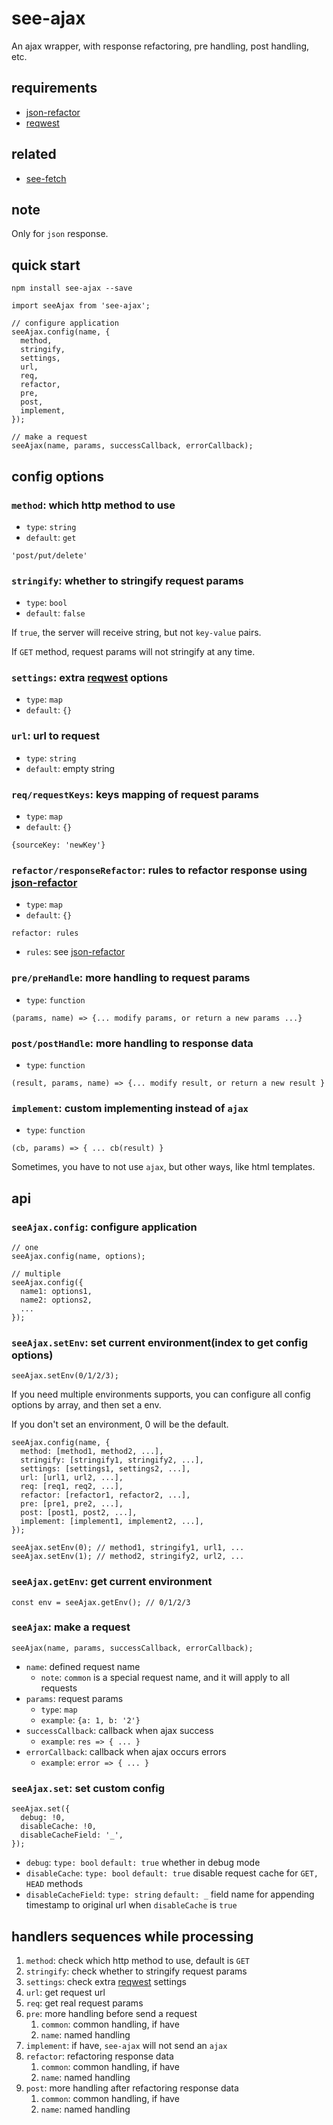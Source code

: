 # see-ajax

An ajax wrapper, with response refactoring, pre handling, post handling, etc.

## requirements

- [json-refactor](https://github.com/senntyou/json-refactor)
- [reqwest](https://github.com/ded/reqwest)

## related

- [see-fetch](https://github.com/senntyou/see-fetch)

## note

Only for `json` response.

## quick start

```
npm install see-ajax --save
```

```
import seeAjax from 'see-ajax';

// configure application
seeAjax.config(name, {
  method,
  stringify,
  settings,
  url,
  req,
  refactor,
  pre,
  post,
  implement,
});

// make a request
seeAjax(name, params, successCallback, errorCallback);
```

## config options

### `method`: which http method to use

- `type`: `string`
- `default`: `get`

```
'post/put/delete'
```

### `stringify`: whether to stringify request params

- `type`: `bool`
- `default`: `false`

If `true`, the server will receive string, but not `key-value` pairs.

If `GET` method, request params will not stringify at any time.

### `settings`: extra [reqwest](https://github.com/ded/reqwest#options) options

- `type`: `map`
- `default`: `{}`

### `url`: url to request

- `type`: `string`
- `default`: empty string

### `req/requestKeys`: keys mapping of request params

- `type`: `map`
- `default`: `{}`

```
{sourceKey: 'newKey'}
```

### `refactor/responseRefactor`: rules to refactor response using [json-refactor](https://github.com/senntyou/json-refactor)

- `type`: `map`
- `default`: `{}`

```
refactor: rules
```

- `rules`: see [json-refactor](https://github.com/senntyou/json-refactor)

### `pre/preHandle`: more handling to request params

- `type`: `function`

```
(params, name) => {... modify params, or return a new params ...}
```

### `post/postHandle`: more handling to response data

- `type`: `function`

```
(result, params, name) => {... modify result, or return a new result }
```

### `implement`: custom implementing instead of `ajax`

- `type`: `function`

```
(cb, params) => { ... cb(result) }
```

Sometimes, you have to not use `ajax`, but other ways, like html templates.

## api

### `seeAjax.config`: configure application

```
// one
seeAjax.config(name, options);

// multiple
seeAjax.config({
  name1: options1,
  name2: options2,
  ...
});
```

### `seeAjax.setEnv`: set current environment(index to get config options)

```
seeAjax.setEnv(0/1/2/3);
```

If you need multiple environments supports, you can configure all config options by array, and then set a env.

If you don't set an environment, 0 will be the default.

```
seeAjax.config(name, {
  method: [method1, method2, ...],
  stringify: [stringify1, stringify2, ...],
  settings: [settings1, settings2, ...],
  url: [url1, url2, ...],
  req: [req1, req2, ...],
  refactor: [refactor1, refactor2, ...],
  pre: [pre1, pre2, ...],
  post: [post1, post2, ...],
  implement: [implement1, implement2, ...],
});

seeAjax.setEnv(0); // method1, stringify1, url1, ...
seeAjax.setEnv(1); // method2, stringify2, url2, ...
```

### `seeAjax.getEnv`: get current environment

```
const env = seeAjax.getEnv(); // 0/1/2/3
```

### `seeAjax`: make a request

```
seeAjax(name, params, successCallback, errorCallback);
```

- `name`: defined request name
  - `note`: `common` is a special request name, and it will apply to all requests
- `params`: request params
  - `type`: `map`
  - `example`: `{a: 1, b: '2'}`
- `successCallback`: callback when ajax success
  - `example`: `res => { ... }`
- `errorCallback`: callback when ajax occurs errors
  - `example`: `error => { ... }`

### `seeAjax.set`: set custom config

```
seeAjax.set({
  debug: !0,
  disableCache: !0,
  disableCacheField: '_',
});
```

- `debug`: `type: bool` `default: true` whether in debug mode
- `disableCache`: `type: bool` `default: true` disable request cache for `GET, HEAD` methods
- `disableCacheField`: `type: string` `default: _` field name for appending timestamp to original url when `disableCache` is `true`

## handlers sequences while processing

1. `method`: check which http method to use, default is `GET`
2. `stringify`: check whether to stringify request params
3. `settings`: check extra [reqwest](https://github.com/ded/reqwest#options) settings
4. `url`: get request url
5. `req`: get real request params
6. `pre`: more handling before send a request
   1. `common`: common handling, if have
   2. `name`: named handling
7. `implement`: if have, `see-ajax` will not send an `ajax`
8. `refactor`: refactoring response data
   1. `common`: common handling, if have
   2. `name`: named handling
9. `post`: more handling after refactoring response data
   1. `common`: common handling, if have
   2. `name`: named handling
